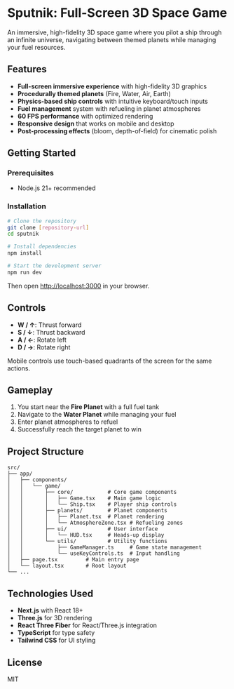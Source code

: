 # Sputnik: Full-Screen 3D Space Game

An immersive, high-fidelity 3D space game where you pilot a ship through an infinite universe, navigating between themed planets while managing your fuel resources.

## Features

- **Full-screen immersive experience** with high-fidelity 3D graphics
- **Procedurally themed planets** (Fire, Water, Air, Earth)
- **Physics-based ship controls** with intuitive keyboard/touch inputs
- **Fuel management** system with refueling in planet atmospheres
- **60 FPS performance** with optimized rendering
- **Responsive design** that works on mobile and desktop
- **Post-processing effects** (bloom, depth-of-field) for cinematic polish

## Getting Started

### Prerequisites

- Node.js 21+ recommended

### Installation

```bash
# Clone the repository
git clone [repository-url]
cd sputnik

# Install dependencies
npm install

# Start the development server
npm run dev
```

Then open [http://localhost:3000](http://localhost:3000) in your browser.

## Controls

- **W / ↑**: Thrust forward
- **S / ↓**: Thrust backward
- **A / ←**: Rotate left
- **D / →**: Rotate right

Mobile controls use touch-based quadrants of the screen for the same actions.

## Gameplay

1. You start near the **Fire Planet** with a full fuel tank
2. Navigate to the **Water Planet** while managing your fuel
3. Enter planet atmospheres to refuel
4. Successfully reach the target planet to win

## Project Structure

```
src/
├── app/
│   ├── components/
│   │   └── game/
│   │       ├── core/           # Core game components
│   │       │   ├── Game.tsx    # Main game logic
│   │       │   └── Ship.tsx    # Player ship controls
│   │       ├── planets/        # Planet components
│   │       │   ├── Planet.tsx  # Planet rendering
│   │       │   └── AtmosphereZone.tsx # Refueling zones
│   │       ├── ui/             # User interface
│   │       │   └── HUD.tsx     # Heads-up display
│   │       └── utils/          # Utility functions
│   │           ├── GameManager.ts     # Game state management
│   │           └── useKeyControls.ts  # Input handling
│   ├── page.tsx         # Main entry page
│   └── layout.tsx       # Root layout
└── ...
```

## Technologies Used

- **Next.js** with React 18+
- **Three.js** for 3D rendering
- **React Three Fiber** for React/Three.js integration
- **TypeScript** for type safety
- **Tailwind CSS** for UI styling

## License

MIT
